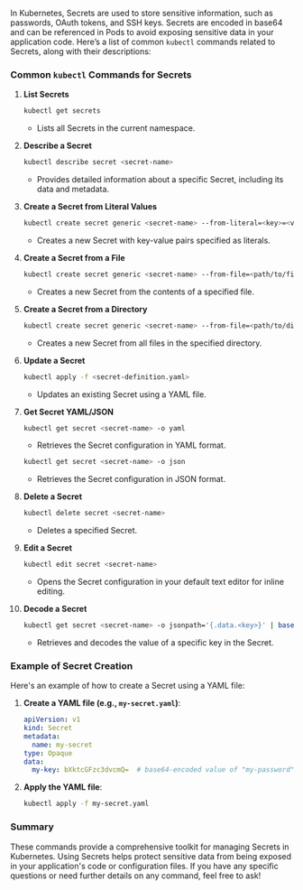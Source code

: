 In Kubernetes, Secrets are used to store sensitive information, such as passwords, OAuth tokens, and SSH keys. Secrets are encoded in base64 and can be referenced in Pods to avoid exposing sensitive data in your application code. Here’s a list of common `kubectl` commands related to Secrets, along with their descriptions:

### Common `kubectl` Commands for Secrets

1. **List Secrets**
   ```bash
   kubectl get secrets
   ```
   - Lists all Secrets in the current namespace.

2. **Describe a Secret**
   ```bash
   kubectl describe secret <secret-name>
   ```
   - Provides detailed information about a specific Secret, including its data and metadata.

3. **Create a Secret from Literal Values**
   ```bash
   kubectl create secret generic <secret-name> --from-literal=<key>=<value>
   ```
   - Creates a new Secret with key-value pairs specified as literals.

4. **Create a Secret from a File**
   ```bash
   kubectl create secret generic <secret-name> --from-file=<path/to/file>
   ```
   - Creates a new Secret from the contents of a specified file.

5. **Create a Secret from a Directory**
   ```bash
   kubectl create secret generic <secret-name> --from-file=<path/to/directory>
   ```
   - Creates a new Secret from all files in the specified directory.

6. **Update a Secret**
   ```bash
   kubectl apply -f <secret-definition.yaml>
   ```
   - Updates an existing Secret using a YAML file.

7. **Get Secret YAML/JSON**
   ```bash
   kubectl get secret <secret-name> -o yaml
   ```
   - Retrieves the Secret configuration in YAML format.

   ```bash
   kubectl get secret <secret-name> -o json
   ```
   - Retrieves the Secret configuration in JSON format.

8. **Delete a Secret**
   ```bash
   kubectl delete secret <secret-name>
   ```
   - Deletes a specified Secret.

9. **Edit a Secret**
   ```bash
   kubectl edit secret <secret-name>
   ```
   - Opens the Secret configuration in your default text editor for inline editing.

10. **Decode a Secret**
    ```bash
    kubectl get secret <secret-name> -o jsonpath='{.data.<key>}' | base64 --decode
    ```
    - Retrieves and decodes the value of a specific key in the Secret.

### Example of Secret Creation

Here's an example of how to create a Secret using a YAML file:

1. **Create a YAML file (e.g., `my-secret.yaml`)**:
   ```yaml
   apiVersion: v1
   kind: Secret
   metadata:
     name: my-secret
   type: Opaque
   data:
     my-key: bXktcGFzc3dvcmQ=  # base64-encoded value of "my-password"
   ```

2. **Apply the YAML file**:
   ```bash
   kubectl apply -f my-secret.yaml
   ```

### Summary

These commands provide a comprehensive toolkit for managing Secrets in Kubernetes. Using Secrets helps protect sensitive data from being exposed in your application's code or configuration files. If you have any specific questions or need further details on any command, feel free to ask!